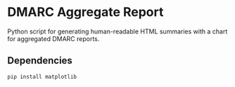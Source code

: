 # DMARC Aggregate Report
Python script for generating human-readable HTML summaries with a chart for aggregated DMARC reports.

## Dependencies
```bash
pip install matplotlib
```

